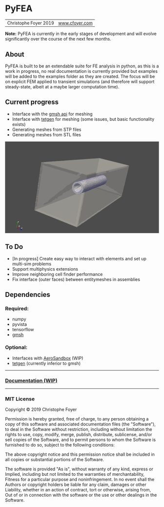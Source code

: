<h1 id="pyfea">PyFEA</h1>

<table>
  <tbody>
    <tr>
      <td>Christophe Foyer 2019</td>
      <td><a href="https://www.cfoyer.com">www.cfoyer.com</a></td>
    </tr>
  </tbody>
</table>

<p><strong>Note:</strong> PyFEA is currently in the early stages of development and will evolve significantly over the course of the next few months.</p>

<h2 id="about">About</h2>
<p>PyFEA is built to be an extendable suite for FE analysis in python, as this is a work in progress, no real documentation is currently provided but examples will be added to the examples folder as they are created. 
The focus will be on explicit FEM applied to transient simulations (and therefore will support steady-state, albeit at a maybe larger computation time).</p>

<h2 id="current-progress">Current progress</h2>
<ul>
  <li>Interface with the <a href="https://gitlab.onelab.info/gmsh/gmsh/blob/master/api/gmsh.py">gmsh api</a> for meshing</li>
  <li>Interface with <a href="https://github.com/pyvista/tetgen/tree/master/tetgen">tetgen</a> for meshing (some issues, but basic functionality exists)</li>
  <li>Generating meshes from STP files</li>
  <li>Generating meshes from STL files</li>
</ul>

<div>
  <img src="project_files/screenshots/meshing2.png"></img>
  <!--<img src="project_files/screenshots/meshing.png" height=220></img>-->
</div>

<h2 id="to-do">To Do</h2>
<ul>
  <li>[In progress] Create easy way to interact with elements and set up multi-sim problems</li>
  <li>Support multiphysics extensions</li>
  <li>Improve neighboring cell finder performance</li>
  <li>Fix interface (outer faces) between entitymeshes in assemblies</li>
</ul>

<h2 id="dependencies">Dependencies</h2>
<h3 id="required">Required:</h3>
<ul>
  <li>numpy</li>
  <li>pyvista</li>
  <li>tensorflow</li>
  <li><a href="https://gmsh.info/">gmsh</a></li>
</ul>

<h3 id="optional">Optional:</h3>
<ul>
  <li>Interfaces with <a href="https://github.com/peterdsharpe/AeroSandbox">AeroSandbox</a> (WIP)</li>
  <li><a href="https://github.com/pyvista/tetgen/tree/master/tetgen">tetgen</a> (currently inferior to gmsh)</li>
</ul>

<hr />

<h3 id="documentation-wip"><a href="http://pyfea.cfoyer.com/docs/build/html/index.html">Documentation (WIP)</a></h3>

<hr />

<h3 id="mit-license">MIT License</h3>

<p>Copyright © 2019 Christophe Foyer</p>

<p>Permission is hereby granted, free of charge, to any person obtaining a copy
of this software and associated documentation files (the "Software"), to deal
in the Software without restriction, including without limitation the rights
to use, copy, modify, merge, publish, distribute, sublicense, and/or sell
copies of the Software, and to permit persons to whom the Software is
furnished to do so, subject to the following conditions:</p>

<p>The above copyright notice and this permission notice shall be included in all
copies or substantial portions of the Software.</p>

<p>The software is provided "As is", without warranty of any kind, express or
Implied, including but not limited to the warranties of merchantability,
Fitness for a particular purpose and noninfringement. In no event shall the
Authors or copyright holders be liable for any claim, damages or other
Liability, whether in an action of contract, tort or otherwise, arising from,
Out of or in connection with the software or the use or other dealings in the
Software.</p>
